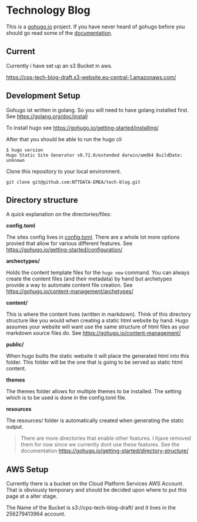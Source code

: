 # Technology Blog

This is a [gohugo.io](https://gohugo.io/) project. If you have never heard of
gohugo before you should go read some of the [documentation](https://gohugo.io/documentation/).

## Current

Currently i have set up an s3 Bucket in aws.

https://cps-tech-blog-draft.s3-website.eu-central-1.amazonaws.com/



## Development Setup

Gohugo ist written in golang. So you will need to have golang installed first.
See https://golang.org/doc/install

To install hugo see https://gohugo.io/getting-started/installing/

After that you should be able to run the hugo cli

    $ hugo version
    Hugo Static Site Generator v0.72.0/extended darwin/amd64 BuildDate: unknown

Clone this repository to your local environment.

    git clone git@github.com:NTTDATA-EMEA/tech-blog.git

## Directory structure

A quick explanation on the directories/files:

**config.toml**

The sites config lives in [config.toml](config.toml). There are a whole lot more
options provied that allow for various different features. See https://gohugo.io/getting-started/configuration/

**archectypes/**

Holds the content template files for the `hugo new`  command. You can always
create the content files (and their metadata) by hand but archetypes provide
a way to automate content file creation. See https://gohugo.io/content-management/archetypes/

**content/**

This is where the content lives (written in markdown). Think of this directory
structure like you would when creating a static html website by hand. Hugo
assumes your website will want use the same structure of html files as
your markdown source files do. See https://gohugo.io/content-management/

**public/**

When hugo builts the static website it will place the generated html into this
folder. This folder will be the one that is going to be served as static html content.

**themes**

The themes folder allows for multiple themes to be installed. The setting
which is to be used is done in the config.toml file.

**resources**

The resources/ folder is automatically created when generating the static output.

> There are more directories that enable other features. I hjave removed them for now
> since we currently dont use these features. See the documentation
> https://gohugo.io/getting-started/directory-structure/


## AWS Setup

Currently there is a bucket on the Cloud Platform Services AWS Account.
That is obviously temporary and should be decided upon where to
put this page at a alter stage.

The Name of the Bucket is s3://cps-tech-blog-draft/ and it lives  in the
256279413964 account.

